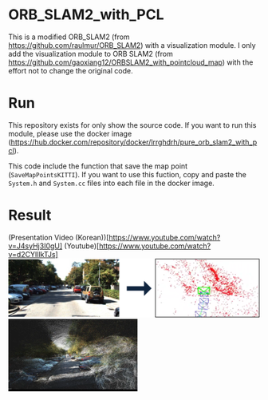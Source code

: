 # ORB_SLAM2_with_PCL
This is a modified ORB_SLAM2 (from  https://github.com/raulmur/ORB_SLAM2) with a visualization module.
I only add the visualization module to ORB SLAM2 (from https://github.com/gaoxiang12/ORBSLAM2_with_pointcloud_map) with the effort not to change the original code. 

# Run
This repository exists for only show the source code.
If you want to run this module, please use the docker image (https://hub.docker.com/repository/docker/lrrghdrh/pure_orb_slam2_with_pcl).


This code include the function that save the map point (`SaveMapPointsKITTI`).
If you want to use this fuction, copy and paste the `System.h` and `System.cc` files into each file in the docker image.

# Result
(Presentation Video (Korean))[https://www.youtube.com/watch?v=J4syHj3I0gU]
(Youtube)[https://www.youtube.com/watch?v=d2CYIIlkTJs]
![](slam1.png)
![](slam2.png)
